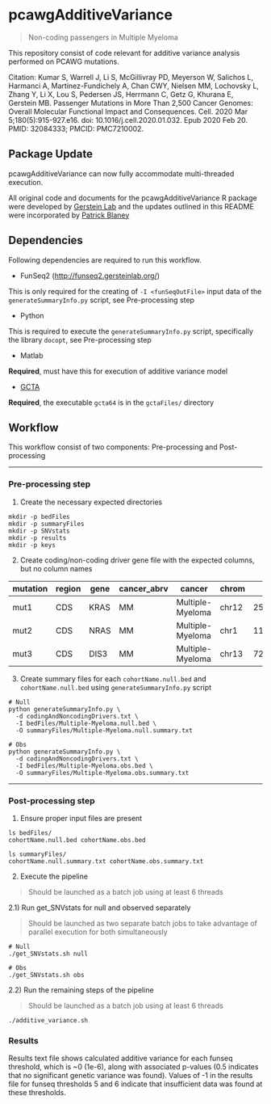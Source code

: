 # pcawgAdditiveVariance
>Non-coding passengers in Multiple Myeloma

This repository consist of code relevant for additive variance analysis performed on PCAWG mutations.

Citation: Kumar S, Warrell J, Li S, McGillivray PD, Meyerson W, Salichos L, Harmanci A, Martinez-Fundichely A, Chan CWY, Nielsen MM, Lochovsky L, Zhang Y, Li X, Lou S, Pedersen JS, Herrmann C, Getz G, Khurana E, Gerstein MB. Passenger Mutations in More Than 2,500 Cancer Genomes: Overall Molecular Functional Impact and Consequences. Cell. 2020 Mar 5;180(5):915-927.e16. doi: 10.1016/j.cell.2020.01.032. Epub 2020 Feb 20. PMID: 32084333; PMCID: PMC7210002.

## Package Update 
pcawgAdditiveVariance can now fully accommodate multi-threaded execution.

All original code and documents for the pcawgAdditiveVariance R package were developed
by [Gerstein Lab](https://github.com/gersteinlab/pcawgAdditiveVariance) and the updates
outlined in this README were incorporated by [Patrick
Blaney](https://github.com/pblaney/pcawgAdditiveVariance)

## Dependencies

Following dependencies are required to run this workflow.

* FunSeq2 (http://funseq2.gersteinlab.org/)

This is only required for the creating of `-I <funSeqOutFile>` input data of the `generateSummaryInfo.py` script, see Pre-processing step

* Python

This is required to execute the `generateSummaryInfo.py` script, specifically the library `docopt`, see Pre-processing step

* Matlab

**Required**, must have this for execution of additive variance model

* [GCTA](http://cnsgenomics.com/software/gcta/#Overview)

**Required**, the executable `gcta64` is in the `gctaFiles/` directory

## Workflow

This workflow consist of two components: Pre-processing and Post-processing

*******************

### Pre-processing step

1) Create the necessary expected directories

```
mkdir -p bedFiles
mkdir -p summaryFiles
mkdir -p SNVstats
mkdir -p results
mkdir -p keys
```

2) Create coding/non-coding driver gene file with the expected columns, but no column names

| mutation | region | gene | cancer_abrv | cancer | chrom | start | end | strand | type |
| --- | --- | --- | --- | --- | --- | --- | --- | --- | --- |
| mut1 | CDS | KRAS | MM | Multiple-Myeloma | chr12 | 25205246 | 25250929 | - | snv |
| mut2 | CDS | NRAS | MM | Multiple-Myeloma | chr1 | 114704469 | 114716771 | - | snv |
| mut3 | CDS | DIS3 | MM | Multiple-Myeloma | chr13 | 72752169 | 72781900 | - | snv |


3) Create summary files for each `cohortName.null.bed` and `cohortName.null.bed` using `generateSummaryInfo.py` script

```
# Null
python generateSummaryInfo.py \
  -d codingAndNoncodingDrivers.txt \
  -I bedFiles/Multiple-Myeloma.null.bed \
  -O summaryFiles/Multiple-Myeloma.null.summary.txt

# Obs
python generateSummaryInfo.py \
  -d codingAndNoncodingDrivers.txt \
  -I bedFiles/Multiple-Myeloma.obs.bed \
  -O summaryFiles/Multiple-Myeloma.obs.summary.txt
```

*******************

### Post-processing step

1) Ensure proper input files are present

```
ls bedFiles/
cohortName.null.bed cohortName.obs.bed

ls summaryFiles/
cohortName.null.summary.txt cohortName.obs.summary.txt
```

2) Execute the pipeline
>Should be launched as a batch job using at least 6 threads 

2.1) Run get_SNVstats for null and observed separately
>Should be launched as two separate batch jobs to take advantage of parallel execution for both simultaneously

```
# Null
./get_SNVstats.sh null

# Obs
./get_SNVstats.sh obs
```

2.2) Run the remaining steps of the pipeline
>Should be launched as a batch job using at least 6 threads

```
./additive_variance.sh
```

### Results

Results text file shows calculated additive variance for each funseq threshold, which is ~0 (1e-6), along with associated p-values (0.5 indicates that no significant genetic variance was found).
Values of -1 in the results file for funseq thresholds 5 and 6 indicate that insufficient data was found at these thresholds.
